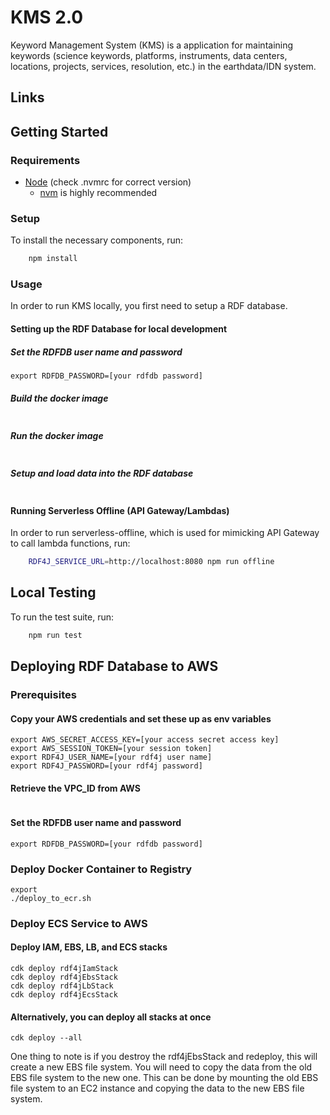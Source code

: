 # KMS 2.0

Keyword Management System (KMS) is a application for maintaining keywords (science keywords, platforms, instruments, data centers, locations, projects, services, resolution, etc.) in the earthdata/IDN system.

## Links

## Getting Started

### Requirements

- [Node](https://nodejs.org/) (check .nvmrc for correct version)
  - [nvm](https://github.com/nvm-sh/nvm) is highly recommended

### Setup

To install the necessary components, run:

```bash
    npm install
```

### Usage

In order to run KMS locally, you first need to setup a RDF database.

#### Setting up the RDF Database for local development
##### Set the RDFDB user name and password
```export RDFDB_USER_NAME=[your rdfdb user name]
export RDFDB_PASSWORD=[your rdfdb password]
```
##### Build the docker image
```bash npm run rdf4j:build
```
##### Run the docker image
```bash npm run rdf4j:start
```
##### Setup and load data into the RDF database
```bash npm run rdf4j:setup
```

#### Running Serverless Offline (API Gateway/Lambdas)

In order to run serverless-offline, which is used for mimicking API Gateway to call lambda functions, run:

```bash
    RDF4J_SERVICE_URL=http://localhost:8080 npm run offline
```

## Local Testing

To run the test suite, run:

```bash
    npm run test
```

## Deploying RDF Database to AWS
### Prerequisites
#### Copy your AWS credentials and set these up as env variables
```export AWS_ACCESS_KEY_ID=[your access key id]
export AWS_SECRET_ACCESS_KEY=[your access secret access key]
export AWS_SESSION_TOKEN=[your session token]
export RDF4J_USER_NAME=[your rdf4j user name]
export RDF4J_PASSWORD=[your rdf4j password]
```
#### Retrieve the VPC_ID from AWS
```export VPC_ID=[your vpc id]
```
#### Set the RDFDB user name and password
```export RDFDB_USER_NAME=[your rdfdb user name]
export RDFDB_PASSWORD=[your rdfdb password]
```

### Deploy Docker Container to Registry
```cd infrastructure/rdfdb/cdk/bin
export 
./deploy_to_ecr.sh
```

### Deploy ECS Service to AWS
#### Deploy IAM, EBS, LB, and ECS stacks
```cd infrastructure/rdfdb/cdk
cdk deploy rdf4jIamStack
cdk deploy rdf4jEbsStack
cdk deploy rdf4jLbStack
cdk deploy rdf4jEcsStack
```
#### Alternatively, you can deploy all stacks at once
```cd infrastructure/rdfdb/cdk
cdk deploy --all
```
One thing to note is if you destroy the rdf4jEbsStack and redeploy, this will create a new EBS file system.  You will need to copy the data from the old EBS file system to the new one.  This can be done by mounting the old EBS file system to an EC2 instance and copying the data to the new EBS file system.

